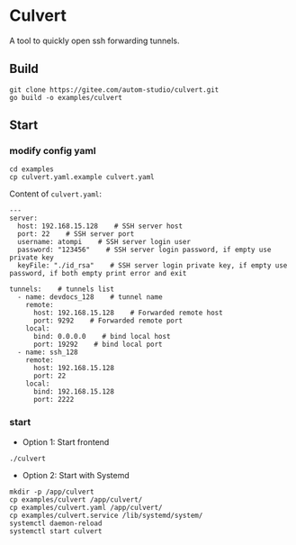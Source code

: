 # Culvert

A tool to quickly open ssh forwarding tunnels.

## Build

```
git clone https://gitee.com/autom-studio/culvert.git
go build -o examples/culvert
```

## Start

### modify config yaml

```
cd examples
cp culvert.yaml.example culvert.yaml
```

Content of `culvert.yaml`:

```
---
server:
  host: 192.168.15.128    # SSH server host
  port: 22    # SSH server port
  username: atompi    # SSH server login user
  password: "123456"    # SSH server login password, if empty use private key
  keyFile: "./id_rsa"    # SSH server login private key, if empty use password, if both empty print error and exit

tunnels:    # tunnels list
  - name: devdocs_128    # tunnel name
    remote:
      host: 192.168.15.128    # Forwarded remote host
      port: 9292    # Forwarded remote port
    local:
      bind: 0.0.0.0    # bind local host
      port: 19292    # bind local port
  - name: ssh_128
    remote:
      host: 192.168.15.128
      port: 22
    local:
      bind: 192.168.15.128
      port: 2222
```

### start

+ Option 1: Start frontend

```
./culvert
```

+ Option 2: Start with Systemd

```
mkdir -p /app/culvert
cp examples/culvert /app/culvert/
cp examples/culvert.yaml /app/culvert/
cp examples/culvert.service /lib/systemd/system/
systemctl daemon-reload
systemctl start culvert
```
